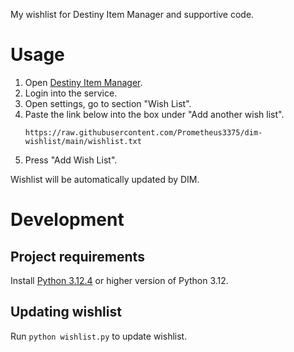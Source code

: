 My wishlist for Destiny Item Manager and supportive code.

# Usage

1. Open [Destiny Item Manager](https://destinyitemmanager.com/).
2. Login into the service.
3. Open settings, go to section "Wish List".
4. Paste the link below into the box under "Add another wish list".
   ```
   https://raw.githubusercontent.com/Prometheus3375/dim-wishlist/main/wishlist.txt
   ```
5. Press "Add Wish List".

Wishlist will be automatically updated by DIM.

# Development

## Project requirements

Install [Python 3.12.4](https://www.python.org/downloads/release/python-3124/)
or higher version of Python 3.12.

## Updating wishlist

Run `python wishlist.py` to update wishlist.
